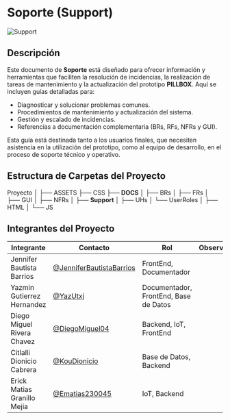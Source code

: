 # Soporte (Support)
![Support](https://img.shields.io/badge/Documentación-Microsoft_Word-2B579A?style=flat&logo=microsoft-word)

## Descripción
Este documento de **Soporte** está diseñado para ofrecer información y herramientas que faciliten la resolución de incidencias, la realización de tareas de mantenimiento y la actualización del prototipo **PILLBOX**. Aquí se incluyen guías detalladas para:

- Diagnosticar y solucionar problemas comunes.
- Procedimientos de mantenimiento y actualización del sistema.
- Gestión y escalado de incidencias.
- Referencias a documentación complementaria (BRs, RFs, NFRs y GUI).

Esta guía está destinada tanto a los usuarios finales, que necesiten asistencia en la utilización del prototipo, como al equipo de desarrollo, en el proceso de soporte técnico y operativo.

## Estructura de Carpetas del Proyecto

Proyecto
│
├── ASSETS
├── CSS
├── **DOCS**
│   ├── BRs
│   ├── FRs
│   ├── GUI
│   ├── NFRs
│   ├── **Support**
│   ├── UHs
│   └── UserRoles
│
├── HTML
│
└── JS


## Integrantes del Proyecto

| Integrante                | Contacto                                                   | Rol                      | Observaciones |
|---------------------------|------------------------------------------------------------|--------------------------|---------------|
| Jennifer Bautista Barrios  | [@JenniferBautistaBarrios](https://github.com/JenniferBautistaBarrios)  | FrontEnd, Documentador   |               |
| Yazmin Gutierrez Hernandez | [@YazUtxj](https://github.com/YazUtxj)                     | Documentador, FrontEnd, Base de Datos |               |
| Diego Miguel Rivera Chavez | [@DiegoMiguel04](https://github.com/DiegoMiguel04)         | Backend, IoT, FrontEnd   |               |
| Citlalli Dionicio Cabrera | [@KouDionicio](https://github.com/KouDionicio)             | Base de Datos, Backend   |               |
| Erick Matias Granillo Mejia| [@Ematias230045](https://github.com/Ematias230045)         | IoT, Backend             |               |
